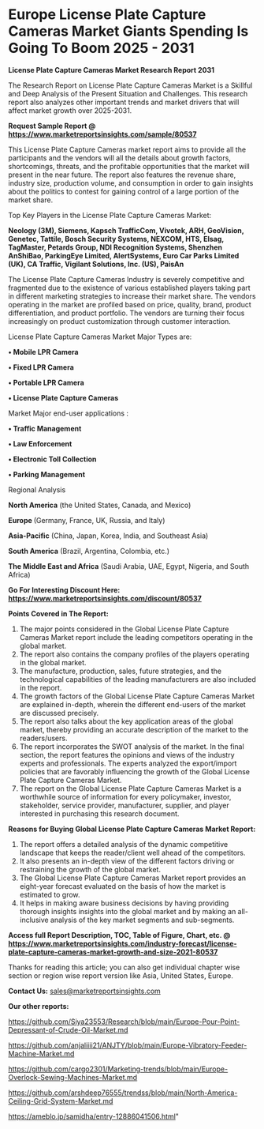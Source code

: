 # Europe License Plate Capture Cameras Market Giants Spending Is Going To Boom 2025 - 2031

<strong>License Plate Capture Cameras Market Research Report 2031</strong>

The Research Report on License Plate Capture Cameras Market is a Skillful and Deep Analysis of the Present Situation and Challenges. This research report also analyzes other important trends and market drivers that will affect market growth over 2025-2031.

<strong>Request Sample Report @ <a href=https://www.marketreportsinsights.com/sample/80537>https://www.marketreportsinsights.com/sample/80537</a></strong>

This License Plate Capture Cameras market report aims to provide all the participants and the vendors will all the details about growth factors, shortcomings, threats, and the profitable opportunities that the market will present in the near future. The report also features the revenue share, industry size, production volume, and consumption in order to gain insights about the politics to contest for gaining control of a large portion of the market share.

Top Key Players in the License Plate Capture Cameras Market:

<strong>Neology (3M), Siemens, Kapsch TrafficCom, Vivotek, ARH, GeoVision, Genetec, Tattile, Bosch Security Systems, NEXCOM, HTS, Elsag, TagMaster, Petards Group, NDI Recognition Systems, Shenzhen AnShiBao, ParkingEye Limited, AlertSystems, Euro Car Parks Limited (UK), CA Traffic, Vigilant Solutions, Inc. (US), PaisAn</strong>

The License Plate Capture Cameras Industry is severely competitive and fragmented due to the existence of various established players taking part in different marketing strategies to increase their market share. The vendors operating in the market are profiled based on price, quality, brand, product differentiation, and product portfolio. The vendors are turning their focus increasingly on product customization through customer interaction.

License Plate Capture Cameras Market Major Types are:

<strong>• Mobile LPR Camera

• Fixed LPR Camera

• Portable LPR Camera

• License Plate Capture Cameras</strong>

Market Major end-user applications :

<strong>• Traffic Management

• Law Enforcement

• Electronic Toll Collection

• Parking Management</strong>

Regional Analysis

</u><strong><b>North America</b></strong> (the United States, Canada, and Mexico)

<strong><b>Europe </b></strong>(Germany, France, UK, Russia, and Italy)

<strong><b>Asia-Pacific</b></strong> (China, Japan, Korea, India, and Southeast Asia)

<strong><b>South America</b></strong> (Brazil, Argentina, Colombia, etc.)

<strong><b>The Middle East and Africa</b></strong> (Saudi Arabia, UAE, Egypt, Nigeria, and South Africa)

<strong>Go For Interesting Discount Here: <a href=https://www.marketreportsinsights.com/discount/80537>https://www.marketreportsinsights.com/discount/80537</a></strong>

<strong>Points Covered in The Report:</strong>
<ol>
  <li>The major points considered in the Global License Plate Capture Cameras Market report include the leading competitors operating in the global market.</li>
  <li>The report also contains the company profiles of the players operating in the global market.</li>
  <li>The manufacture, production, sales, future strategies, and the technological capabilities of the leading manufacturers are also included in the report.</li>
  <li>The growth factors of the Global License Plate Capture Cameras Market are explained in-depth, wherein the different end-users of the market are discussed precisely.</li>
  <li>The report also talks about the key application areas of the global market, thereby providing an accurate description of the market to the readers/users.</li>
  <li>The report incorporates the SWOT analysis of the market. In the final section, the report features the opinions and views of the industry experts and professionals. The experts analyzed the export/import policies that are favorably influencing the growth of the Global License Plate Capture Cameras Market.</li>
  <li>The report on the Global License Plate Capture Cameras Market is a worthwhile source of information for every policymaker, investor, stakeholder, service provider, manufacturer, supplier, and player interested in purchasing this research document.</li>
</ol>
<strong>Reasons for Buying Global License Plate Capture Cameras Market Report:</strong>

<ol>
  <li>The report offers a detailed analysis of the dynamic competitive landscape that keeps the reader/client well ahead of the competitors.</li>
  <li>It also presents an in-depth view of the different factors driving or restraining the growth of the global market.</li>
  <li>The Global License Plate Capture Cameras Market report provides an eight-year forecast evaluated on the basis of how the market is estimated to grow.</li>
  <li>It helps in making aware business decisions by having providing thorough insights insights into the global market and by making an all-inclusive analysis of the key market segments and sub-segments.</li>
</ol>
<strong>Access full Report Description, TOC, Table of Figure, Chart, etc. @ <a href=https://www.marketreportsinsights.com/industry-forecast/license-plate-capture-cameras-market-growth-and-size-2021-80537>https://www.marketreportsinsights.com/industry-forecast/license-plate-capture-cameras-market-growth-and-size-2021-80537</a></strong>


Thanks for reading this article; you can also get individual chapter wise section or region wise report version like Asia, United States, Europe.

<strong>Contact Us:</strong>
sales@marketreportsinsights.com

<strong>Our other reports:</strong>

<a href=https://github.com/Siya23553/Research/blob/main/Europe-Pour-Point-Depressant-of-Crude-Oil-Market.md>https://github.com/Siya23553/Research/blob/main/Europe-Pour-Point-Depressant-of-Crude-Oil-Market.md</a>

<a href=https://github.com/anjaliiii21/ANJTY/blob/main/Europe-Vibratory-Feeder-Machine-Market.md>https://github.com/anjaliiii21/ANJTY/blob/main/Europe-Vibratory-Feeder-Machine-Market.md</a>

<a href=https://github.com/cargo2301/Marketing-trends/blob/main/Europe-Overlock-Sewing-Machines-Market.md>https://github.com/cargo2301/Marketing-trends/blob/main/Europe-Overlock-Sewing-Machines-Market.md</a>

<a href=https://github.com/arshdeep76555/trendss/blob/main/North-America-Ceiling-Grid-System-Market.md>https://github.com/arshdeep76555/trendss/blob/main/North-America-Ceiling-Grid-System-Market.md</a>

<a href=https://ameblo.jp/samidha/entry-12886041506.html>https://ameblo.jp/samidha/entry-12886041506.html</a>"
